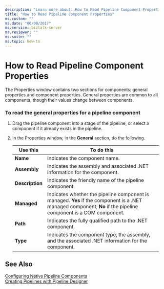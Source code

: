 ```yaml
---
description: "Learn more about: How to Read Pipeline Component Properties"
title: "How to Read Pipeline Component Properties"
ms.custom: ""
ms.date: "06/08/2017"
ms.service: biztalk-server
ms.reviewer: ""
ms.suite: ""
ms.topic: how-to
---
```

# How to Read Pipeline Component Properties
The Properties window contains two sections for components: general properties and component properties. General properties are common to all components, though their values change between components.  
  
### To read the general properties for a pipeline component  
  
1.  Drag the pipeline component into a stage of the pipeline, or select a component if it already exists in the pipeline.  
  
2.  In the Properties window, in the **General** section, do the following.  
  
    |Use this|To do this|  
    |--------------|----------------|  
    |**Name**|Indicates the component name.|  
    |**Assembly**|Indicates the assembly and associated .NET information for the component.|  
    |**Description**|Indicates the friendly name of the pipeline component.|  
    |**Managed**|Indicates whether the pipeline component is managed. **Yes** if the component is a .NET managed component; **No** if the pipeline component is a COM component.|  
    |**Path**|Indicates the fully qualified path to the .NET component.|  
    |**Type**|Indicates the component type, the assembly, and the associated .NET information for the component.|  
  
## See Also  
 [Configuring Native Pipeline Components](../core/configuring-native-pipeline-components.md)   
 [Creating Pipelines with Pipeline Designer](../core/creating-pipelines-with-pipeline-designer.md)

